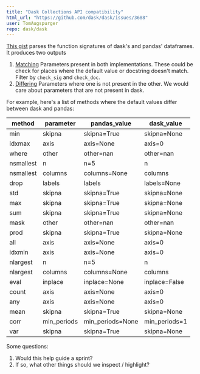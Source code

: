 ```yaml
---
title: "Dask Collections API compatibility"
html_url: "https://github.com/dask/dask/issues/3688"
user: TomAugspurger
repo: dask/dask
---
```


[This gist](https://gist.github.com/b9c20a55c996c68d0437e70459345f09) parses the function signatures of dask's and pandas' dataframes. It produces two outputs

1. [Matching](https://docs.google.com/spreadsheets/d/1SD7AzJRxi6Dx8tblinIK52kNtiZnm0sv8yZOMxhLYMA/edit?usp=sharing)
    Parameters present in both implementations. These could be check for places where the default value or docstring doesn't match. Filter by `check_sig` and `check_doc`. 
2. [Differing](https://docs.google.com/spreadsheets/d/1qwUjS-LK4xV5EVjyh-vm15gKgw2xqfXUIGWmsEBAYms/edit?usp=sharing)
   Parameters where one is not present in the other. We would care about parameters that are not present in dask.

For example, here's a list of methods where the default values differ between dask and pandas:

method | parameter | pandas_value | dask_value
-- | -- | -- | --
min | skipna | skipna=True | skipna=None
idxmax | axis | axis=None | axis=0
where | other | other=nan | other=nan
nsmallest | n | n=5 | n
nsmallest | columns | columns=None | columns
drop | labels | labels | labels=None
std | skipna | skipna=True | skipna=None
max | skipna | skipna=True | skipna=None
sum | skipna | skipna=True | skipna=None
mask | other | other=nan | other=nan
prod | skipna | skipna=True | skipna=None
all | axis | axis=None | axis=0
idxmin | axis | axis=None | axis=0
nlargest | n | n=5 | n
nlargest | columns | columns=None | columns
eval | inplace | inplace=None | inplace=False
count | axis | axis=None | axis=0
any | axis | axis=None | axis=0
mean | skipna | skipna=True | skipna=None
corr | min_periods | min_periods=None | min_periods=1
var | skipna | skipna=True | skipna=None


Some questions:

1. Would this help guide a sprint?
2. If so, what other things should we inspect / highlight?
